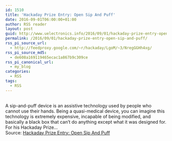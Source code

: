 ```yaml
---
id: 1510
title: 'Hackaday Prize Entry: Open Sip And Puff'
date: 2016-09-01T06:00:00+01:00
author: RSS reader
layout: post
guid: http://www.uelectronics.info/2016/09/01/hackaday-prize-entry-open-sip-and-puff/
permalink: /2016/09/01/hackaday-prize-entry-open-sip-and-puff/
rss_pi_source_url:
  - http://feedproxy.google.com/~r/hackaday/LgoM/~3/NregGGHh4xg/
rss_pi_source_md5:
  - de608a169119465ecac1a867b9c309ce
rss_pi_canonical_url:
  - my_blog
categories:
  - RSS
tags:
  - RSS
---
```

&#013;  
A sip-and-puff device is an assistive technology used by people who cannot use their hands. Being a quasi-medical device, you can imagine this technology is extremely expensive, incapable of being modified, and basically a black box that can’t do anything except what it was designed for. For his Hackaday Prize…&#013;  
Source: <a href="http://feedproxy.google.com/~r/hackaday/LgoM/~3/NregGGHh4xg/" target="_blank">Hackaday Prize Entry: Open Sip And Puff</a>